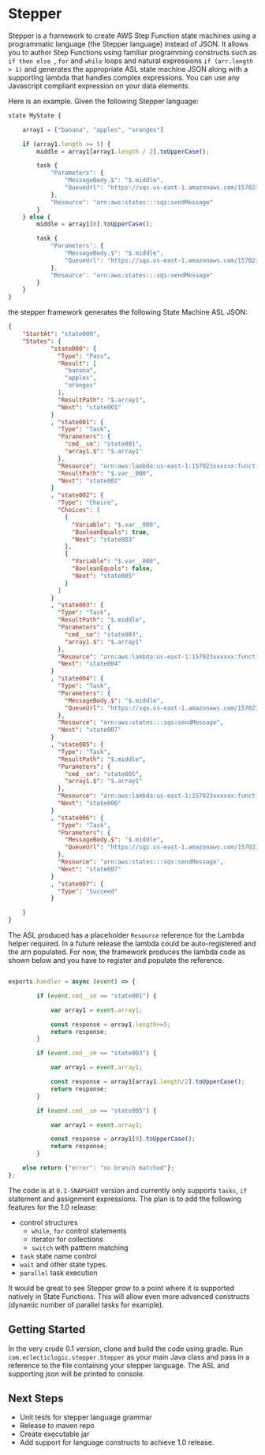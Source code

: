 Stepper
====

Stepper is a framework to create AWS Step Function state machines using a programmatic language 
(the Stepper language) instead of JSON. It allows you to author Step Functions using familiar programming constructs
such as `if then else `, `for` and `while` loops and natural expressions `if (arr.length > 1)` 
and generates the appropriate ASL state machine JSON along with a supporting lambda that handles 
complex expressions. You can use any Javascript compliant expression on your data elements.

Here is an example. Given the following Stepper language:

```Javascript
state MyState {

	array1 = ["banana", "apples", "oranges"]

	if (array1.length >= 5) {
		middle = array1[array1.length / 2].toUpperCase();

		task {
			"Parameters": {
        		"MessageBody.$": "$.middle",
        		"QueueUrl": "https://sqs.us-east-1.amazonaws.com/157023xxxxxx/stepqueue1"
      		},
			"Resource": "arn:aws:states:::sqs:sendMessage"
		}
	} else {
		middle = array1[0].toUpperCase();

		task {
			"Parameters": {
        		"MessageBody.$": "$.middle",
        		"QueueUrl": "https://sqs.us-east-1.amazonaws.com/157023xxxxxx/stepqueue2"
      		},
			"Resource": "arn:aws:states:::sqs:sendMessage"
		}
	}
}

```    

the stepper framework generates the following State Machine ASL JSON:

```json
{
    "StartAt": "state000",
    "States": {
            "state000": {
              "Type": "Pass",
              "Result": [
                "banana",
                "apples",
                "oranges"
              ],
              "ResultPath": "$.array1",
              "Next": "state001"
            }
            , "state001": {
              "Type": "Task",
              "Parameters": {
                "cmd__sm": "state001",
                "array1.$": "$.array1"
              },
              "Resource": "arn:aws:lambda:us-east-1:157023xxxxxx:function:testInput",
              "ResultPath": "$.var__000",
              "Next": "state002"
            }
            , "state002": {
              "Type": "Choice",
              "Choices": [
                {
                  "Variable": "$.var__000",
                  "BooleanEquals": true,
                  "Next": "state003"
                },
                {
                  "Variable": "$.var__000",
                  "BooleanEquals": false,
                  "Next": "state005"
                }
              ]
            }
            , "state003": {
              "Type": "Task",
              "ResultPath": "$.middle",
              "Parameters": {
                "cmd__sm": "state003",
                "array1.$": "$.array1"
              },
              "Resource": "arn:aws:lambda:us-east-1:157023xxxxxx:function:testInput",
              "Next": "state004"
            }
            , "state004": {
              "Type": "Task",
              "Parameters": {
                "MessageBody.$": "$.middle",
                "QueueUrl": "https://sqs.us-east-1.amazonaws.com/157023xxxxxx/stepqueue1"
              },
              "Resource": "arn:aws:states:::sqs:sendMessage",
              "Next": "state007"
            }
            , "state005": {
              "Type": "Task",
              "ResultPath": "$.middle",
              "Parameters": {
                "cmd__sm": "state005",
                "array1.$": "$.array1"
              },
              "Resource": "arn:aws:lambda:us-east-1:157023xxxxxx:function:testInput",
              "Next": "state006"
            }
            , "state006": {
              "Type": "Task",
              "Parameters": {
                "MessageBody.$": "$.middle",
                "QueueUrl": "https://sqs.us-east-1.amazonaws.com/157023xxxxxx/stepqueue2"
              },
              "Resource": "arn:aws:states:::sqs:sendMessage",
              "Next": "state007"
            }
            , "state007": {
              "Type": "Succeed"
            }

    }
}
```

The ASL produced has a placeholder `Resource` reference for the Lambda helper required. In a future release
the lambda could be auto-registered and the arn populated. For now, the framework produces the lambda code
as shown below and you have to register and populate the reference. 

```Javascript

exports.handler = async (event) => {

        if (event.cmd__sm == "state001") {

            var array1 = event.array1;

            const response = array1.length>=5;
            return response;
        }

        if (event.cmd__sm == "state003") {

            var array1 = event.array1;

            const response = array1[array1.length/2].toUpperCase();
            return response;
        }

        if (event.cmd__sm == "state005") {

            var array1 = event.array1;

            const response = array1[0].toUpperCase();
            return response;
        }

    else return {"error": "no branch matched"};
};


```
The code is at `0.1-SNAPSHOT` version and currently only supports `tasks`, `if` statement and assignment expressions. 
The plan is to add the following features for the 1.0 release:

* control structures
    - `while`, `for` control statements
    - iterator for collections
    - `switch` with patttern matching
* `task` state name control
* `wait` and other state types.
* `parallel` task execution 

It would be great to see Stepper grow to a point where it is supported natively in State Functions. 
This will allow even more advanced constructs (dynamic number of parallel tasks for example).

Getting Started
---
     
In the very crude 0.1 version, clone and build the code using gradle. Run `com.eclecticlogic.stepper.Stepper` as your 
main Java class and pass in a reference to the file containing your stepper language. The ASL and supporting 
json will be printed to console.

Next Steps
---

* Unit tests for stepper language grammar
* Release to maven repo
* Create executable jar
* Add support for language constructs to achieve 1.0 release. 